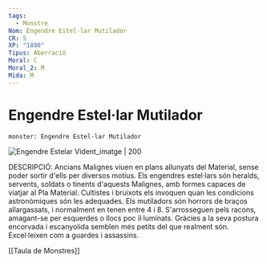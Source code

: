```yaml
---
tags:
  - Monstre
Nom: Engendre Estel·lar Mutilador
CR: 5
XP: "1800"
Tipus: Aberració
Moral: C
Moral_2: M
Mida: M
---
```

# Engendre Estel·lar Mutilador

```statblock
monster: Engendre Estel·lar Mutilador
```

![Engendre Estelar Vident_imatge | 200](https://static.wikia.nocookie.net/forgottenrealms/images/5/56/Star-Spawn-Mangler.jpg/revision/latest?cb=20230812144021)

DESCRIPCIÓ: 
Ancians Malignes viuen en plans allunyats del Material, sense poder sortir d'ells per diversos motius. Els engendres estel·lars són heralds, servents, soldats o tinents d'aquests Malignes, amb formes capaces de viatjar al Pla Material. Cultistes i bruixots els invoquen quan les condicions astronòmiques són les adequades.  Els mutiladors són horrors de braços allargassats, i normalment en tenen entre 4 i 8. S'arrosseguen pels racons, amagant-se per esquerdes o llocs poc il·luminats. Gràcies a la seva postura encorvada i escanyolida semblen més petits del que realment són. Excel·leixen com a guardes i assassins. 

[[Taula de Monstres]]